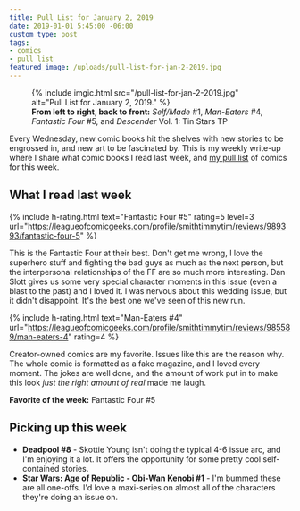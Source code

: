 ```yaml
---
title: Pull List for January 2, 2019
date: 2019-01-01 5:45:00 -06:00
custom_type: post
tags:
- comics
- pull list
featured_image: /uploads/pull-list-for-jan-2-2019.jpg
---
```


<figure class="extendout">
  {% include imgic.html src="/pull-list-for-jan-2-2019.jpg" alt="Pull List for January 2, 2019." %}
  <figcaption><strong>From left to right, back to front:</strong> <em>Self/Made</em> #1, <em>Man-Eaters</em> #4, <em>Fantastic Four</em> #5, and <em>Descender</em> Vol. 1: Tin Stars <span class="caps">TP</span></figcaption>
</figure>

Every Wednesday, new comic books hit the shelves with new stories to be engrossed in, and new art to be fascinated by. This is my weekly write-up where I share what comic books I read last week, and [my pull list](/topics/#pull-list) of comics for this week.

## What I read last week

{% include h-rating.html text="Fantastic Four #5" rating=5 level=3 url="https://leagueofcomicgeeks.com/profile/smithtimmytim/reviews/989393/fantastic-four-5" %}

This is the Fantastic Four at their best. Don't get me wrong, I love the superhero stuff and fighting the bad guys as much as the next person, but the interpersonal relationships of the FF are so much more interesting. Dan Slott gives us some very special character moments in this issue (even a blast to the past) and I loved it. I was nervous about this wedding issue, but it didn't disappoint. It's the best one we've seen of this new run.

{% include h-rating.html text="Man-Eaters #4" url="https://leagueofcomicgeeks.com/profile/smithtimmytim/reviews/985589/man-eaters-4" rating=4 %}

Creator-owned comics are my favorite. Issues like this are the reason why. The whole comic is formatted as a fake magazine, and I loved every moment. The jokes are well done, and the amount of work put in to make this look _just the right amount of real_ made me laugh.

**Favorite of the week:** Fantastic Four #5

## Picking up this week

- **Deadpool #8** - Skottie Young isn't doing the typical 4-6 issue arc, and I'm enjoying it a lot. It offers the opportunity for some pretty cool self-contained stories.
- **Star Wars: Age of Republic - Obi-Wan Kenobi #1** - I'm bummed these are all one-offs. I'd love a maxi-series on almost all of the characters they're doing an issue on.
